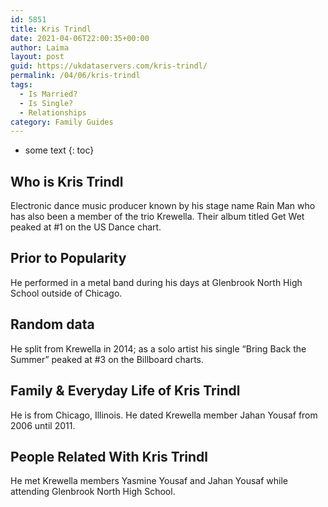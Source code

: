 ```yaml
---
id: 5851
title: Kris Trindl
date: 2021-04-06T22:00:35+00:00
author: Laima
layout: post
guid: https://ukdataservers.com/kris-trindl/
permalink: /04/06/kris-trindl
tags:
  - Is Married?
  - Is Single?
  - Relationships
category: Family Guides
---
```


* some text
{: toc}


## Who is Kris Trindl
                  
                  
                  
Electronic dance music producer known by his stage name Rain Man who has also been a member of the trio Krewella. Their album titled Get Wet peaked at #1 on the US Dance chart.
                  
              
            
              
            
                
                
                
## Prior to Popularity
                  
                  
                  
He performed in a metal band during his days at Glenbrook North High School outside of Chicago.
                  
              
            
              
            
                
                
                
## Random data
                  
                  
                  
He split from Krewella in 2014; as a solo artist his single &#8220;Bring Back the Summer&#8221; peaked at #3 on the Billboard charts.
                  
              
            
              
            
                
                
                
## Family & Everyday Life of Kris Trindl
                  
                  
                  
He is from Chicago, Illinois. He dated Krewella member Jahan Yousaf from 2006 until 2011.
                  
              
            
              
            
                
                
                
## People Related With Kris Trindl
                  
                  
                  
He met Krewella members Yasmine Yousaf and Jahan Yousaf while attending Glenbrook North High School.
                  
              
            
              
            
                
              
            
              
              
            
            
              
            
          
          
          